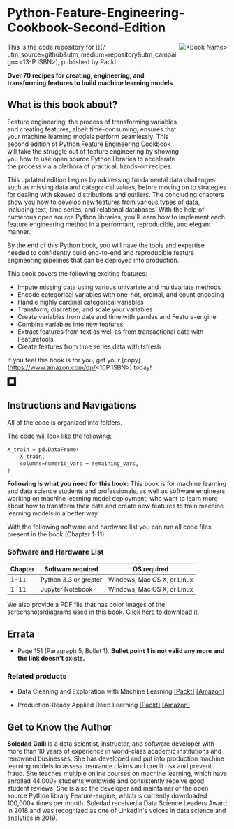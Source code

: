 # Python-Feature-Engineering-Cookbook-Second-Edition

<a href="<Packtpub book link>?utm_source=github&utm_medium=repository&utm_campaign=<13-P ISBN>"><img src="https://static.packt-cdn.com/products/<13-P ISBN>/cover/smaller" alt="<Book Name>" height="256px" align="right"></a>

This is the code repository for [<Book name>](<Packtpub book link>?utm_source=github&utm_medium=repository&utm_campaign=<13-P ISBN>), published by Packt.

**Over 70 recipes for creating, engineering, and transforming features to build machine learning models**

## What is this book about?
Feature engineering, the process of transforming variables and creating features, albeit time-consuming, ensures that your machine learning models perform seamlessly. This second edition of Python Feature Engineering Cookbook will take the struggle out of feature engineering by showing you how to use open source Python libraries to accelerate the process via a plethora of practical, hands-on recipes.

This updated edition begins by addressing fundamental data challenges such as missing data and categorical values, before moving on to strategies for dealing with skewed distributions and outliers. The concluding chapters show you how to develop new features from various types of data, including text, time series, and relational databases. With the help of numerous open source Python libraries, you'll learn how to implement each feature engineering method in a performant, reproducible, and elegant manner.

By the end of this Python book, you will have the tools and expertise needed to confidently build end-to-end and reproducible feature engineering pipelines that can be deployed into production.

This book covers the following exciting features: 
* Impute missing data using various univariate and multivariate methods
* Encode categorical variables with one-hot, ordinal, and count encoding
* Handle highly cardinal categorical variables
* Transform, discretize, and scale your variables
* Create variables from date and time with pandas and Feature-engine
* Combine variables into new features
* Extract features from text as well as from transactional data with Featuretools
* Create features from time series data with tsfresh

If you feel this book is for you, get your [copy](https://www.amazon.com/dp/<10P ISBN>) today!

<a href="https://www.packtpub.com/?utm_source=github&utm_medium=banner&utm_campaign=GitHubBanner"><img src="https://raw.githubusercontent.com/PacktPublishing/GitHub/master/GitHub.png" alt="https://www.packtpub.com/" border="5" /></a>

## Instructions and Navigations
All of the code is organized into folders.

The code will look like the following:
```
X_train = pd.DataFrame(
    X_train,
    columns=numeric_vars + remaining_vars,
)
```

**Following is what you need for this book:**
This book is for machine learning and data science students and professionals, as well as software engineers working on machine learning model deployment, who want to learn more about how to transform their data and create new features to train machine learning models in a better way.	

With the following software and hardware list you can run all code files present in the book (Chapter 1-11).

### Software and Hardware List

| Chapter  | Software required                                                                    | OS required                        |
| -------- | -------------------------------------------------------------------------------------| -----------------------------------|
| 1-11 		   |   	Python 3.3 or greater						                                            			  | Windows, Mac OS X, or Linux |
|     1-11      |Jupyter Notebook   																					  |         Windows, Mac OS X, or Linux                            |

We also provide a PDF file that has color images of the screenshots/diagrams used in this book. [Click here to download it]( https://packt.link/UXyxc).

## Errata

* Page 151 (Paragraph 5, Bullet 1): **Bullet point 1 is not valid any more and the link doesn't exists.**

### Related products <Other books you may enjoy>
* Data Cleaning and Exploration with Machine Learning [[Packt]](<Book link on Packtpub>) [[Amazon]](https://www.amazon.com/dp/<10P-ISBN>)

* Production-Ready Applied Deep Learning [[Packt]](<Book link on Packtpub>) [[Amazon]](https://www.amazon.com/dp/<10P-ISBN>)

## Get to Know the Author
**Soledad Galli** is a data scientist, instructor, and software developer with more than 10 years of experience in world-class academic institutions and renowned businesses. She has developed and put into production machine learning models to assess insurance claims and credit risk and prevent fraud. She teaches multiple online courses on machine learning, which have enrolled 44,000+ students worldwide and consistently receive good student reviews. She is also the developer and maintainer of the open source Python library Feature-engine, which is currently downloaded 100,000+ times per month. Soledad received a Data Science Leaders Award in 2018 and was recognized as one of LinkedIn's voices in data science and analytics in 2019.

